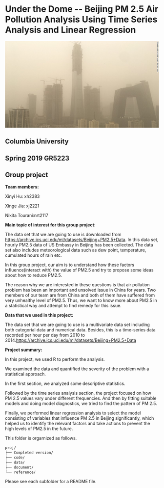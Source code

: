 # Under the Dome -- Beijing PM 2.5 Air Pollution Analysis Using Time Series Analysis and Linear Regression

![image](figs/beijing_cbd.jpg)

## Columbia University 
## Spring 2019 GR5223 
## Group project

**Team members:**

Xinyi Hu: xh2383

Xinge Jia: xj2221

Nikita Tourani:nrt2117


**Main topic of interest for this group project:**

The data set that we are going to use is downloaded from https://archive.ics.uci.edu/ml/datasets/Beijing+PM2.5+Data. In this data set, hourly PM2.5 data of US Embassy in Beijing has been collected. The data set also includes meteorological data such as dew point, temperature, cumulated hours of rain etc.

In this group project, our aim is to understand how these factors influence(interact with) the value of PM2.5 and try to propose some ideas about how to reduce PM2.5.

The reason why we are interested in these questions is that air pollution problem has been an important and unsolved issue in China for years. Two members of our team are from China and both of them have suffered from very unhealthy level of PM2.5. Thus, we want to know more about PM2.5 in a statistical way and attempt to find remedy for this issue.

**Data that we used in this project:**

The data set that we are going to use is a multivariate data set including both categorial data and numerical data. Besides, this is a time-series data recorded per hour per day from 2010 to 2014.https://archive.ics.uci.edu/ml/datasets/Beijing+PM2.5+Data

**Project summary:**

In this project, we used R to perform the analysis. 

We examined the data and quantified the severity of the problem with a statistical approach.

In the first section, we analyzed some descriptive statistics.

Followed by the time series analysis section, the project focused on how PM 2.5 values vary under different frequencies. And then by fitting suitable models and doing model diagnostics, we tried to find the pattern of PM 2.5.

Finally, we performed linear regression analysis to select the model consisting of variables that influence PM 2.5 in Beijing significantly, which helped us to identify the relevant factors and take actions to prevent the high levels of PM2.5 in the future.

This folder is orgarnized as follows.

```
proj/
├── Completed version/
├── code/
├── data/
├── document/
└── reference/
```

Please see each subfolder for a README file.
